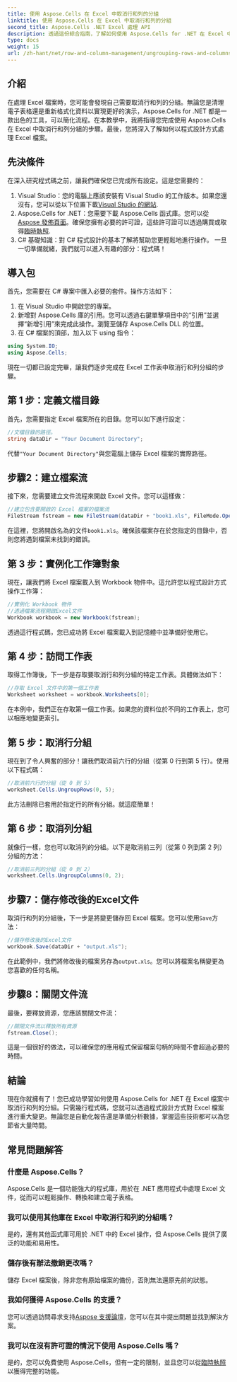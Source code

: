 ```yaml
---
title: 使用 Aspose.Cells 在 Excel 中取消行和列的分組
linktitle: 使用 Aspose.Cells 在 Excel 中取消行和列的分組
second_title: Aspose.Cells .NET Excel 處理 API
description: 透過這份綜合指南，了解如何使用 Aspose.Cells for .NET 在 Excel 中取消行和列的分組。簡化 Excel 資料操作。
type: docs
weight: 15
url: /zh-hant/net/row-and-column-management/ungrouping-rows-and-columns/
---
```

## 介紹
在處理 Excel 檔案時，您可能會發現自己需要取消行和列的分組。無論您是清理電子表格還是重新格式化資料以實現更好的演示，Aspose.Cells for .NET 都是一款出色的工具，可以簡化流程。在本教學中，我將指導您完成使用 Aspose.Cells 在 Excel 中取消行和列分組的步驟。最後，您將深入了解如何以程式設計方式處理 Excel 檔案。
## 先決條件
在深入研究程式碼之前，讓我們確保您已完成所有設定。這是您需要的：
1.  Visual Studio：您的電腦上應該安裝有 Visual Studio 的工作版本。如果您還沒有，您可以從以下位置下載[Visual Studio 的網站](https://visualstudio.microsoft.com/).
2. Aspose.Cells for .NET：您需要下載 Aspose.Cells 函式庫。您可以從[Aspose 發佈頁面](https://releases.aspose.com/cells/net/)。確保您擁有必要的許可證，這些許可證可以透過購買或取得[臨時執照](https://purchase.aspose.com/temporary-license/).
3. C# 基礎知識：對 C# 程式設計的基本了解將幫助您更輕鬆地進行操作。
一旦一切準備就緒，我們就可以進入有趣的部分：程式碼！
## 導入包
首先，您需要在 C# 專案中匯入必要的套件。操作方法如下：
1. 在 Visual Studio 中開啟您的專案。
2. 新增對 Aspose.Cells 庫的引用。您可以透過右鍵單擊項目中的“引用”並選擇“新增引用”來完成此操作。瀏覽至儲存 Aspose.Cells DLL 的位置。
3. 在 C# 檔案的頂部，加入以下 using 指令：
```csharp
using System.IO;
using Aspose.Cells;
```
現在一切都已設定完畢，讓我們逐步完成在 Excel 工作表中取消行和列分組的步驟。 
## 第 1 步：定義文檔目錄
首先，您需要指定 Excel 檔案所在的目錄。您可以如下進行設定：
```csharp
//文檔目錄的路徑。
string dataDir = "Your Document Directory";
```
代替`"Your Document Directory"`與您電腦上儲存 Excel 檔案的實際路徑。 
## 步驟2：建立檔案流
接下來，您需要建立文件流程來開啟 Excel 文件。您可以這樣做：
```csharp
//建立包含要開啟的 Excel 檔案的檔案流
FileStream fstream = new FileStream(dataDir + "book1.xls", FileMode.Open);
```
在這裡，您將開啟名為的文件`book1.xls`。確保該檔案存在於您指定的目錄中，否則您將遇到檔案未找到的錯誤。
## 第 3 步：實例化工作簿對象
現在，讓我們將 Excel 檔案載入到 Workbook 物件中。這允許您以程式設計方式操作工作簿：
```csharp
//實例化 Workbook 物件
//透過檔案流程開啟Excel文件
Workbook workbook = new Workbook(fstream);
```
透過這行程式碼，您已成功將 Excel 檔案載入到記憶體中並準備好使用它。
## 第 4 步：訪問工作表
取得工作簿後，下一步是存取要取消行和列分組的特定工作表。具體做法如下：
```csharp
//存取 Excel 文件中的第一個工作表
Worksheet worksheet = workbook.Worksheets[0];
```
在本例中，我們正在存取第一個工作表。如果您的資料位於不同的工作表上，您可以相應地變更索引。
## 第 5 步：取消行分組
現在到了令人興奮的部分！讓我們取消前六行的分組（從第 0 行到第 5 行）。使用以下程式碼：
```csharp
//取消前六行的分組（從 0 到 5）
worksheet.Cells.UngroupRows(0, 5);
```
此方法刪除已套用於指定行的所有分組。就這麼簡單！
## 第 6 步：取消列分組
就像行一樣，您也可以取消列的分組。以下是取消前三列（從第 0 列到第 2 列）分組的方法：
```csharp
//取消前三列的分組（從 0 到 2）
worksheet.Cells.UngroupColumns(0, 2);
```
## 步驟7：儲存修改後的Excel文件
取消行和列的分組後，下一步是將變更儲存回 Excel 檔案。您可以使用`Save`方法：
```csharp
//儲存修改後的Excel文件
workbook.Save(dataDir + "output.xls");
```
在此範例中，我們將修改後的檔案另存為`output.xls`。您可以將檔案名稱變更為您喜歡的任何名稱。
## 步驟8：關閉文件流
最後，要釋放資源，您應該關閉文件流：
```csharp
//關閉文件流以釋放所有資源
fstream.Close();
```
這是一個很好的做法，可以確保您的應用程式保留檔案句柄的時間不會超過必要的時間。
## 結論
現在你就擁有了！您已成功學習如何使用 Aspose.Cells for .NET 在 Excel 檔案中取消行和列的分組。只需幾行程式碼，您就可以透過程式設計方式對 Excel 檔案進行重大變更。無論您是自動化報告還是準備分析數據，掌握這些技術都可以為您節省大量時間。
## 常見問題解答
### 什麼是 Aspose.Cells？
Aspose.Cells 是一個功能強大的程式庫，用於在 .NET 應用程式中處理 Excel 文件，從而可以輕鬆操作、轉換和建立電子表格。
### 我可以使用其他庫在 Excel 中取消行和列的分組嗎？
是的，還有其他函式庫可用於 .NET 中的 Excel 操作，但 Aspose.Cells 提供了廣泛的功能和易用性。
### 儲存後有辦法撤銷更改嗎？
儲存 Excel 檔案後，除非您有原始檔案的備份，否則無法還原先前的狀態。
### 我如何獲得 Aspose.Cells 的支援？
您可以透過訪問尋求支持[Aspose 支援論壇](https://forum.aspose.com/c/cells/9)，您可以在其中提出問題並找到解決方案。
### 我可以在沒有許可證的情況下使用 Aspose.Cells 嗎？
是的，您可以免費使用 Aspose.Cells，但有一定的限制，並且您可以從[臨時執照](https://purchase.aspose.com/temporary-license/)以獲得完整的功能。